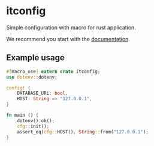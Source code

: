 # itconfig

Simple configuration with macro for rust application.

We recommend you start with the [documentation].


## Example usage

```rust
#[macro_use] extern crate itconfig;
use dotenv::dotenv;

config! {
    DATABASE_URL: bool,
    HOST: String => "127.0.0.1",
}

fn main () {
    dotenv().ok();
    cfg::init();
    assert_eq(cfg::HOST(), String::from("127.0.0.1");
}
```


[documentation]: https://docs.rs/itconfig
